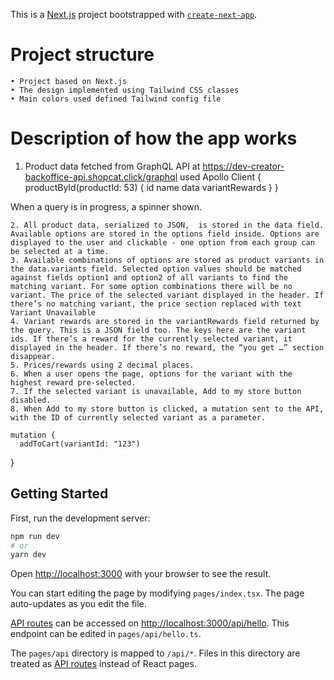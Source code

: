 This is a [Next.js](https://nextjs.org/) project bootstrapped with [`create-next-app`](https://github.com/vercel/next.js/tree/canary/packages/create-next-app).

# Project structure
    • Project based on Next.js
    • The design implemented using Tailwind CSS classes
    • Main colors used defined Tailwind config file
    
# Description of how the app works

  1. Product data fetched from GraphQL API at https://dev-creator-backoffice-api.shopcat.click/graphql used Apollo Client
{
  productById(productId: 53) {
    id
    name
    data
    variantRewards
  }
}

When a query is in progress, a spinner shown.

    2. All product data, serialized to JSON,  is stored in the data field. Available options are stored in the options field inside. Options are displayed to the user and clickable - one option from each group can be selected at a time.
    3. Available combinations of options are stored as product variants in the data.variants field. Selected option values should be matched against fields option1 and option2 of all variants to find the matching variant. For some option combinations there will be no variant. The price of the selected variant displayed in the header. If there’s no matching variant, the price section replaced with text  Variant Unavailable
    4. Variant rewards are stored in the variantRewards field returned by the query. This is a JSON field too. The keys here are the variant ids. If there’s a reward for the currently selected variant, it displayed in the header. If there’s no reward, the “you get …” section disappear.
    5. Prices/rewards using 2 decimal places.
    6. When a user opens the page, options for the variant with the highest reward pre-selected.
    7. If the selected variant is unavailable, Add to my store button  disabled.
    8. When Add to my store button is clicked, a mutation sent to the API, with the ID of currently selected variant as a parameter.

	mutation {
  	  addToCart(variantId: "123")
}


## Getting Started

First, run the development server:

```bash
npm run dev
# or
yarn dev
```

Open [http://localhost:3000](http://localhost:3000) with your browser to see the result.

You can start editing the page by modifying `pages/index.tsx`. The page auto-updates as you edit the file.

[API routes](https://nextjs.org/docs/api-routes/introduction) can be accessed on [http://localhost:3000/api/hello](http://localhost:3000/api/hello). This endpoint can be edited in `pages/api/hello.ts`.

The `pages/api` directory is mapped to `/api/*`. Files in this directory are treated as [API routes](https://nextjs.org/docs/api-routes/introduction) instead of React pages.
